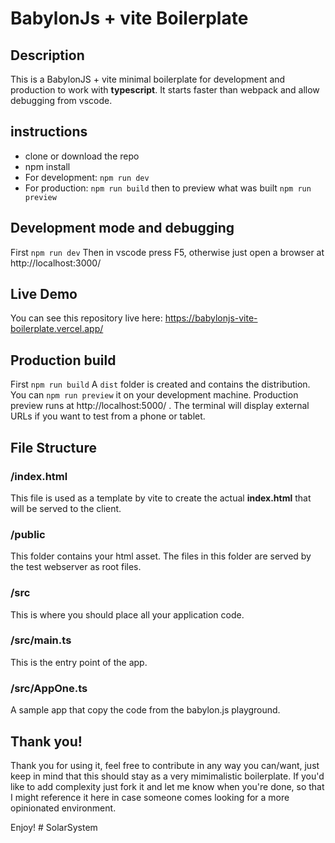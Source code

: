 # BabylonJs + vite Boilerplate

## Description

This is a BabylonJS + vite minimal boilerplate for development and production to work with **typescript**. 
It starts faster than webpack and allow debugging from vscode.

## instructions

- clone or download the repo
- npm install
- For development: `npm run dev`
- For production: `npm run build` then to preview what was built `npm run preview`

## Development mode and debugging
First `npm run dev`
Then in vscode press F5, otherwise just open a browser at http://localhost:3000/

## Live Demo
You can see this repository live here:
https://babylonjs-vite-boilerplate.vercel.app/

## Production build
First `npm run build`
A `dist` folder is created and contains the distribution. 
You can `npm run preview` it on your development machine.
Production preview runs at http://localhost:5000/ . The terminal will display external URLs if you want to test from a phone or tablet.

## File Structure

### /index.html
This file is used as a template by vite to create the actual **index.html** that will be served to the client.

### /public
This folder contains your html asset. The files in this folder are served by the test webserver as root files.

### /src 
This is where you should place all your application code.

### /src/main.ts
This is the entry point of the app. 

### /src/AppOne.ts
A sample app that copy the code from the babylon.js playground.

## Thank you!

Thank you for using it, feel free to contribute in any way you can/want, just keep in mind that this should stay as a very mimimalistic boilerplate. 
If you'd like to add complexity just fork it and let me know when you're done, so that I might reference it here in case someone comes looking for a more opinionated environment.

Enjoy!
#   S o l a r S y s t e m  
 